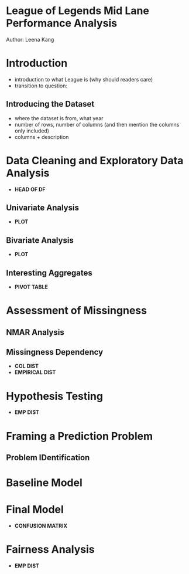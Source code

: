 # League of Legends Mid Lane Performance Analysis

Author: Leena Kang 

# Introduction

- introduction to what League is (why should readers care)
- transition to question: 

## Introducing the Dataset 
- where the dataset is from, what year 
- number of rows, number of columns (and then mention the columns only included)
- columns + description 



# Data Cleaning and Exploratory Data Analysis
- **HEAD OF DF**

## Univariate Analysis
- **PLOT**

## Bivariate Analysis 
- **PLOT**

## Interesting Aggregates 
- **PIVOT TABLE**




# Assessment of Missingness 

## NMAR Analysis 

## Missingness Dependency 
- **COL DIST**
- **EMPIRICAL DIST**


# Hypothesis Testing 
- **EMP DIST**




# Framing a Prediction Problem 

## Problem IDentification 




# Baseline Model 




# Final Model 
- **CONFUSION MATRIX** 





# Fairness Analysis
- **EMP DIST**





